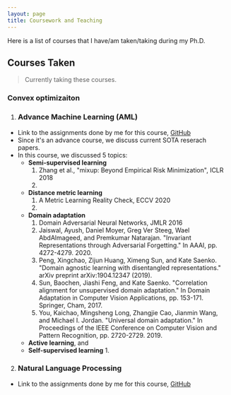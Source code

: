 ```yaml
---
layout: page
title: Coursework and Teaching
---
```


Here is a list of courses that I have/am taken/taking during my Ph.D. 


##  Courses Taken

> Currently taking these courses. 
### Convex optimizaiton          



1. ### Advance Machine Learning (AML)
+ Link to the assignments done by me for this course, [GitHub](https://github.com/raotnameh/AML_Course)
+ Since it's an advance course, we discuss current SOTA reserach papers. 
+ In this course, we discussed 5 topics: 
  + **Semi-supervised learning**
    1. Zhang et al., "mixup: Beyond Empirical Risk Minimization", ICLR 2018
    2. 
  + **Distance metric learning**
    1. A Metric Learning Reality Check, ECCV 2020
    2. 
  + **Domain adaptation**
    1. Domain Adversarial Neural Networks, JMLR 2016
    2. Jaiswal, Ayush, Daniel Moyer, Greg Ver Steeg, Wael AbdAlmageed, and Premkumar Natarajan. "Invariant Representations through Adversarial Forgetting." In AAAI, pp. 4272-4279. 2020.
    3. Peng, Xingchao, Zijun Huang, Ximeng Sun, and Kate Saenko. "Domain agnostic learning with disentangled representations." arXiv preprint arXiv:1904.12347 (2019). 
    4. Sun, Baochen, Jiashi Feng, and Kate Saenko. "Correlation alignment for unsupervised domain adaptation." In Domain Adaptation in Computer Vision Applications, pp. 153-171. Springer, Cham, 2017.
    5. You, Kaichao, Mingsheng Long, Zhangjie Cao, Jianmin Wang, and Michael I. Jordan. "Universal domain adaptation." In Proceedings of the IEEE Conference on Computer Vision and Pattern Recognition, pp. 2720-2729. 2019. 
  + **Active learning**, and 
  + **Self-supervised learning**
    1.  

2. ### Natural Language Processing
+ Link to the assignments done by me for this course, [GitHub](https://github.com/raotnameh/NLP_LECTURE)

<!-- 
## Teaching Assistantship at IIIT Delhi -->

<!---## Courses Taken in Personal Time
#### (Ongoing) [Probablistic Machine Learning, Tübingen Machine Learning](https://www.youtube.com/playlist?list=PL05umP7R6ij1tHaOFY96m5uX3J21a6yNd)

#### [Mathematics of Machine Learning Summer School](http://mathofml.cs.washington.edu/) (Ongoing) -->